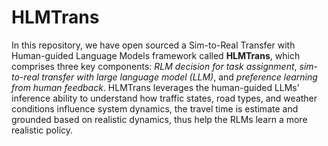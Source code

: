 # HLMTrans

In this repository, we have open sourced a Sim-to-Real Transfer with Human-guided Language Models framework called **HLMTrans**, which comprises three key components: *RLM decision for task assignment*, *sim-to-real transfer with large language model (LLM)*, and *preference learning from human feedback*. HLMTrans leverages the human-guided LLMs' inference ability to understand how traffic states, road types, and weather conditions influence system dynamics, the travel time is estimate and grounded based on realistic dynamics, thus help the RLMs learn a more realistic policy. 
